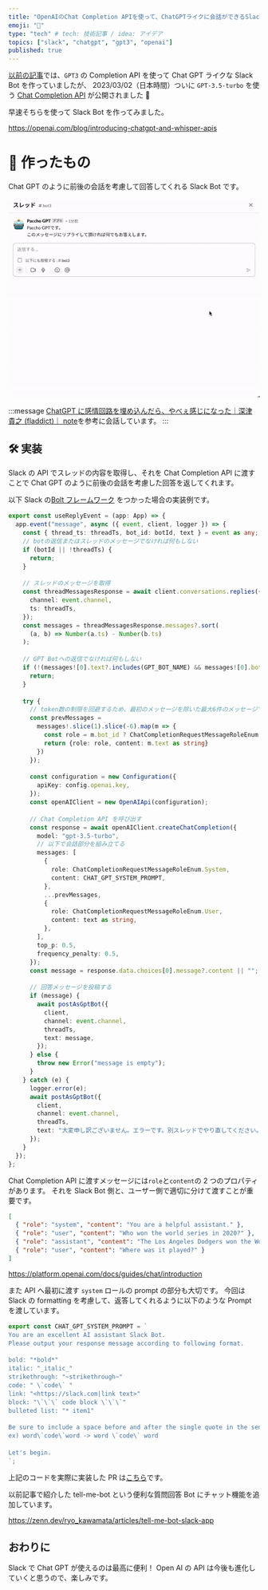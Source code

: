 ```yaml
---
title: "OpenAIのChat Completion APIを使って、ChatGPTライクに会話ができるSlackBotを作る"
emoji: "🤖"
type: "tech" # tech: 技術記事 / idea: アイデア
topics: ["slack", "chatgpt", "gpt3", "openai"]
published: true
---
```


[以前の記事](https://zenn.dev/ryo_kawamata/articles/291c95b41baeb7)では、`GPT3` の Completion API を使って Chat GPT ライクな Slack Bot を作っていましたが、 2023/03/02（日本時間）ついに `GPT-3.5-turbo` を使う [Chat Completion API](https://platform.openai.com/docs/guides/chat) が公開されました 🎉

早速そちらを使って Slack Bot を作ってみました。

https://openai.com/blog/introducing-chatgpt-and-whisper-apis

# 🤖 作ったもの

Chat GPT のように前後の会話を考慮して回答してくれる Slack Bot です。

![](/images/56ea2484320def/sample.gif)

:::message
[ChatGPT に感情回路を埋め込んだら、やべぇ感じになった｜深津 貴之 (fladdict)｜ note](https://note.com/fladdict/n/n5043e6e61ce3)を参考に会話しています。
:::

## 🛠️ 実装

Slack の API でスレッドの内容を取得し、それを Chat Completion API に渡すことで Chat GPT のように前後の会話を考慮した回答を返してくれます。

以下 Slack の[Bolt フレームワーク](https://slack.dev/bolt-js/concepts) をつかった場合の実装例です。

```ts
export const useReplyEvent = (app: App) => {
  app.event("message", async ({ event, client, logger }) => {
    const { thread_ts: threadTs, bot_id: botId, text } = event as any;
    // botの返信またはスレッドのメッセージでなければ何もしない
    if (botId || !threadTs) {
      return;
    }

    // スレッドのメッセージを取得
    const threadMessagesResponse = await client.conversations.replies({
      channel: event.channel,
      ts: threadTs,
    });
    const messages = threadMessagesResponse.messages?.sort(
      (a, b) => Number(a.ts) - Number(b.ts)
    );

    // GPT Botへの返信でなければ何もしない
    if (!(messages![0].text?.includes(GPT_BOT_NAME) && messages![0].bot_id)) {
      return;
    }

    try {
      // token数の制限を回避するため、最初のメッセージを除いた最大6件のメッセージで区切る
      const prevMessages =
        messages!.slice(1).slice(-6).map(m => {
          const role = m.bot_id ? ChatCompletionRequestMessageRoleEnum.Assistant : ChatCompletionRequestMessageRoleEnum.User
          return {role: role, content: m.text as string}
        })
      });

      const configuration = new Configuration({
        apiKey: config.openai.key,
      });
      const openAIClient = new OpenAIApi(configuration);

      // Chat Completion API を呼び出す
      const response = await openAIClient.createChatCompletion({
        model: "gpt-3.5-turbo",
        // 以下で会話部分を組み立てる
        messages: [
          {
            role: ChatCompletionRequestMessageRoleEnum.System,
            content: CHAT_GPT_SYSTEM_PROMPT,
          },
          ...prevMessages,
          {
            role: ChatCompletionRequestMessageRoleEnum.User,
            content: text as string,
          },
        ],
        top_p: 0.5,
        frequency_penalty: 0.5,
      });
      const message = response.data.choices[0].message?.content || "";

      // 回答メッセージを投稿する
      if (message) {
        await postAsGptBot({
          client,
          channel: event.channel,
          threadTs,
          text: message,
        });
      } else {
        throw new Error("message is empty");
      }
    } catch (e) {
      logger.error(e);
      await postAsGptBot({
        client,
        channel: event.channel,
        threadTs,
        text: "大変申し訳ございません。エラーです。別スレッドでやり直してください。",
      });
    }
  });
};
```

Chat Completion API に渡すメッセージには`role`と`content`の 2 つのプロパティがあります。
それを Slack Bot 側と、ユーザー側で適切に分けて渡すことが重要です。

```json
[
  { "role": "system", "content": "You are a helpful assistant." },
  { "role": "user", "content": "Who won the world series in 2020?" },
  { "role": "assistant", "content": "The Los Angeles Dodgers won the World" },
  { "role": "user", "content": "Where was it played?" }
]
```

https://platform.openai.com/docs/guides/chat/introduction

また API へ最初に渡す `system` ロールの prompt の部分も大切です。
今回は Slack の formatting を考慮して、返答してくれるように以下のような Prompt を渡しています。

```ts
export const CHAT_GPT_SYSTEM_PROMPT = `
You are an excellent AI assistant Slack Bot.
Please output your response message according to following format.

bold: "*bold*"
italic: "_italic_"
strikethrough: "~strikethrough~"
code: " \`code\` "
link: "<https://slack.com|link text>"
block: "\`\`\` code block \`\`\`"
bulleted list: "* item1"

Be sure to include a space before and after the single quote in the sentence.
ex) word\`code\`word -> word \`code\` word

Let's begin.
`;
```

上記のコードを実際に実装した PR は[こちら](https://github.com/kawamataryo/tell-me-bot/pull/12)です。

以前記事で紹介した tell-me-bot という便利な質問回答 Bot にチャット機能を追加しています。

https://zenn.dev/ryo_kawamata/articles/tell-me-bot-slack-app

## おわりに

Slack で Chat GPT が使えるのは最高に便利！
Open AI の API は今後も進化していくと思うので、楽しみです。
